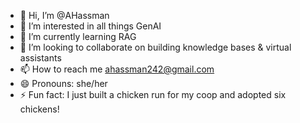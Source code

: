- 👋 Hi, I’m @AHassman
- 👀 I’m interested in all things GenAI
- 🌱 I’m currently learning RAG
- 💞️ I’m looking to collaborate on building knowledge bases & virtual assistants
- 📫 How to reach me ahassman242@gmail.com
- 😄 Pronouns: she/her
- ⚡ Fun fact: I just built a chicken run for my coop and adopted six chickens!

<!---
AHassman/AHassman is a ✨ special ✨ repository because its `README.md` (this file) appears on your GitHub profile.
You can click the Preview link to take a look at your changes.
--->
